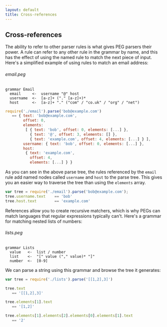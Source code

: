 ```yaml
---
layout: default
title: Cross-references
---
```


## Cross-references

The ability to refer to other parser rules is what gives PEG parsers their
power. A rule can refer to any other rule in the grammar by name, and this has
the effect of using the named rule to match the next piece of input. Here's a
simplified example of using rules to match an email address:

###### email.peg

    grammar Email
      email     <-  username "@" host
      username  <-  [a-z]+ ("." [a-z]+)*
      host      <-  [a-z]+ "." ("com" / "co.uk" / "org" / "net")

```js
require('./email').parse('bob@example.com')
   == { text: 'bob@example.com',
        offset: 0,
        elements: 
         [ { text: 'bob', offset: 0, elements: [...] },
           { text: '@', offset: 3, elements: [] },
           { text: 'example.com', offset: 4, elements: [...] } ],
        username: { text: 'bob', offset: 0, elements: [...] },
        host: 
         { text: 'example.com',
           offset: 4,
           elements: [...] } }
```

As you can see in the above parse tree, the rules referenced by the `email` rule
add named nodes called `username` and `host` to the parse tree. This gives you
an easier way to traverse the tree than using the `elements` array.

```js
var tree = require('./email').parse('bob@example.com');
tree.username.text    == 'bob'
tree.host.text        == 'example.com'
```

References allow you to create recursive matchers, which is why PEGs can match
languages that regular expressions typically can't. Here's a grammar for
matching nested lists of numbers:

###### lists.peg

    grammar Lists
      value   <-  list / number
      list    <-  "[" value ("," value)* "]" 
      number  <-  [0-9]

We can parse a string using this grammar and browse the tree it generates:

```js
var tree = require('./lists').parse('[[1,2],3]')

tree.text
   == '[[1,2],3]'

tree.elements[1].text
   == '[1,2]'

tree.elements[1].elements[2].elements[0].elements[1].text
   == '2'
```
